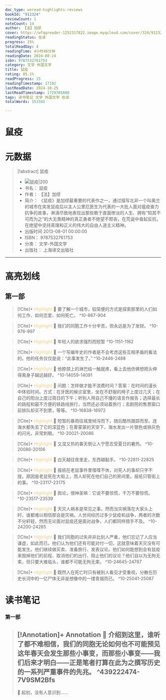 ```yaml
---
doc_type: weread-highlights-reviews
bookId: "912324"
reviewCount: 1
noteCount: 14
author: 【法】加缪
cover: https://wfqqreader-1252317822.image.myqcloud.com/cover/324/912324/t7_912324.jpg
readingStatus: 在读
progress: 15%
totalReadDay: 4
readingTime: 4小时46分钟
readingDate: 2024-08-24
isbn: 9787532761753
category: 文学 外国文学
title: 鼠疫
rating: 85.1%
readProgress: 15
readingTimestamp: 17192
lastReadDate: 2024-10-25
lastReadTimestamp: 1729785600
tags: 读书笔记 文学 外国文学 在读
totalWords: 151592

---
```


# 鼠疫

# 元数据
> [!abstract] 鼠疫
> - ![ 鼠疫|200](https://wfqqreader-1252317822.image.myqcloud.com/cover/324/912324/t7_912324.jpg)
> - 书名： 鼠疫
> - 作者： 【法】加缪
> - 简介： 《鼠疫》是加缪最重要的代表作之一，通过描写北非一个叫奥兰的城市在突发鼠疫后以主人公里厄医生为代表的一大批人面对瘟疫奋力抗争的故事，淋漓尽致地表现出那些敢于直面惨淡的人生、拥有“知其不可而为之”的大无畏精神的真正勇者不绝望不颓丧，在荒诞中奋起反抗，在绝望中坚持真理和正义的伟大的自由人道主义精神。
> - 出版时间 2013-08-01 00:00:00
> - ISBN： 9787532761753
> - 分类： 文学-外国文学
> - 出版社： 上海译文出版社



---

# 高亮划线

## 第一部

> [!Cite]+ <span style="color: #ffce78;">Highlight</span>
> 📌 要了解一个城市，较简便的方式是探索那里的人们如何工作、如何恋爱、如何死亡。
> ^10-867-904

> [!Cite]+ <span style="color: #ffce78;">Highlight</span>
> 📌 我们的同胞工作十分辛苦，但永远是为了发财。
> ^10-976-997

> [!Cite]+ <span style="color: #ffce78;">Highlight</span>
> 📌 年轻人的欲求强烈而短暂
> ^10-1151-1162

> [!Cite]+ <span style="color: #ffce78;">Highlight</span>
> 📌 一个写编年史的作者是不会考虑这些互相矛盾的看法的。他的任务仅仅是说：“此事发生了。”
> ^10-2446-2488

> [!Cite]+ <span style="color: #ffce78;">Highlight</span>
> 📌 他脖颈上的淋巴结一触就疼，看上去他仿佛想把头伸得离身子越远越好。
> ^10-14059-14091

> [!Cite]+ <span style="color: #ffce78;">Highlight</span>
> 📌 问题：怎样做才能不浪费时间？答案：在时间的漫长中体验时间。方式：在牙医的候诊室里，坐在不舒服的椅子上度过几天；在自己的阳台上度过周日的下午；听别人用自己不懂的语言作报告；选择最长的路程和最不方便的铁路线旅行，当然还必须站着旅行；去剧院的售票窗口前排队却买不到票，等等。
> ^10-16838-16972

> [!Cite]+ <span style="color: #ffce78;">Highlight</span>
> 📌 短暂的暴雨往城里倾泻而下，随后酷热跟踪而至。连海水都失去了它的深蓝色；在雾蒙蒙的天空下，海水发出一片银色或铁灰色的闪光，非常刺眼。
> ^10-20021-20086

> [!Cite]+ <span style="color: #ffce78;">Highlight</span>
> 📌 又湿又热的春天倒让人宁愿忍受夏日的暑热。
> ^10-20086-20106

> [!Cite]+ <span style="color: #ffce78;">Highlight</span>
> 📌 白天越往夜里走，东西越黏手。
> ^10-22811-22825

> [!Cite]+ <span style="color: #ffce78;">Highlight</span>
> 📌 报纸在老鼠事件里喋喋不休，对死人的事却只字不提。原因是老鼠死在大街上，而人却死在他们自己的房间里。报纸只管街上的事。
> ^10-23117-23175

> [!Cite]+ <span style="color: #ffce78;">Highlight</span>
> 📌 舆论，很神圣嘛：它说不要惊慌，千万不要惊慌。
> ^10-23517-23539

> [!Cite]+ <span style="color: #ffce78;">Highlight</span>
> 📌 天灾人祸本是常见之事，然而当灾祸落在大家头上时，谁都难以相信那会是灾祸。人世间经历过多少鼠疫和战争，两者的次数不分轩轾，然而无论面对鼠疫还是面对战争，人们都同样措手不及。
> ^10-24200-24285

> [!Cite]+ <span style="color: #ffce78;">Highlight</span>
> 📌 我们同胞的过失并非比别人严重，他们忘记了人应当谦虚，如此而已，他们认为他们还有可能对付一切，这就意味着天灾没有可能发生。他们继续做买卖、准备旅行、发表议论。他们如何能想到会有鼠疫来毁掉他们的前程、取消他们的出行、阻止他们的议论？他们自以为无拘无束，但只要大难临头，谁都不可能无拘无束。
> ^10-24645-24787

> [!Cite]+ <span style="color: #ffce78;">Highlight</span>
> 📌 既然人在死亡时只有被别人看见才受重视，分散在历史长河中的一亿尸体无非是想像中的一缕青烟而已。
> ^10-25041-25087
# 读书笔记

### 第一部

> [!Annotation]+ <span style="color: ;">Annotation</span>
> 📌 介绍到这里，谁听了都不难相信，我们的同胞无论如何也不可能预见这年春天会发生那些小事变，而那些小事变——我们后来才明白——正是笔者打算在此为之撰写历史的一系列严重事件的先兆。 
> ^439222474-7V9SM2Bfs
> ---
> 💭 起初，没有人意识到……
